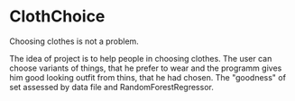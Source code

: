 # ClothChoice
Choosing clothes is not a problem.

The idea of project is to help people in choosing clothes. The user can choose variants of things, that he prefer to wear and the programm gives him good looking outfit from thins, that he had chosen. The "goodness" of set assessed by data file and RandomForestRegressor.
